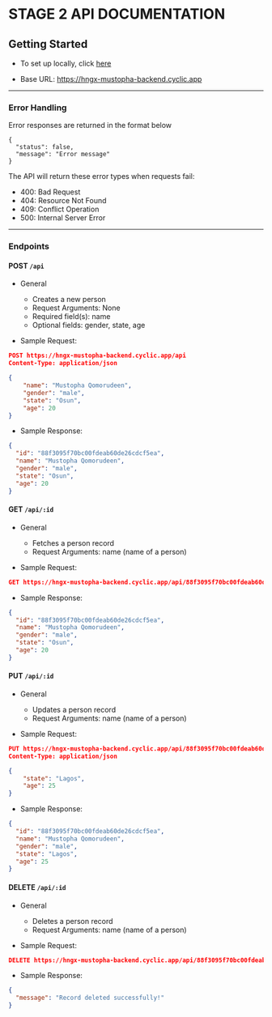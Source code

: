 # STAGE 2 API DOCUMENTATION

## Getting Started

- To set up locally, click [here](README.md)

- Base URL: https://hngx-mustopha-backend.cyclic.app

---

### Error Handling

Error responses are returned in the format below

```
{
  "status": false,
  "message": "Error message"
}
```

The API will return these error types when requests fail:

- 400: Bad Request
- 404: Resource Not Found
- 409: Conflict Operation
- 500: Internal Server Error

---

### Endpoints

#### POST `/api`

- General

  - Creates a new person
  - Request Arguments: None
  - Required field(s): name
  - Optional fields: gender, state, age

- Sample Request:

```json
POST https://hngx-mustopha-backend.cyclic.app/api
Content-Type: application/json

{
    "name": "Mustopha Qomorudeen",
    "gender": "male",
    "state": "Osun",
    "age": 20
}
```

- Sample Response:

```json
{
  "id": "88f3095f70bc00fdeab60de26cdcf5ea",
  "name": "Mustopha Qomorudeen",
  "gender": "male",
  "state": "Osun",
  "age": 20
}
```

#### GET `/api/:id`

- General

  - Fetches a person record
  - Request Arguments: name (name of a person)

- Sample Request:

```json
GET https://hngx-mustopha-backend.cyclic.app/api/88f3095f70bc00fdeab60de26cdcf5ea
```

- Sample Response:

```json
{
  "id": "88f3095f70bc00fdeab60de26cdcf5ea",
  "name": "Mustopha Qomorudeen",
  "gender": "male",
  "state": "Osun",
  "age": 20
}
```

#### PUT `/api/:id`

- General

  - Updates a person record
  - Request Arguments: name (name of a person)

- Sample Request:

```json
PUT https://hngx-mustopha-backend.cyclic.app/api/88f3095f70bc00fdeab60de26cdcf5ea
Content-Type: application/json

{
    "state": "Lagos",
    "age": 25
}
```

- Sample Response:

```json
{
  "id": "88f3095f70bc00fdeab60de26cdcf5ea",
  "name": "Mustopha Qomorudeen",
  "gender": "male",
  "state": "Lagos",
  "age": 25
}
```

#### DELETE `/api/:id`

- General

  - Deletes a person record
  - Request Arguments: name (name of a person)

- Sample Request:

```json
DELETE https://hngx-mustopha-backend.cyclic.app/api/88f3095f70bc00fdeab60de26cdcf5ea
```

- Sample Response:

```json
{
  "message": "Record deleted successfully!"
}
```
